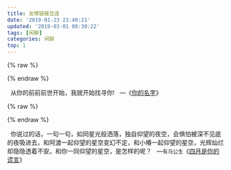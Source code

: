 ```yaml
---
title: 友情链接互连
date: '2019-01-23 23:40:21'
updated: '2019-03-01 00:30:22'
tags: [闲聊]
categories: 闲聊
top: 1
---
```

{% raw %}
<div class="aplayer" id="aplayer-siyue"></div>
<script>
$(function () {
    $.ajax({
        url: 'https://api.i-meto.com/meting/api?server=netease&type=song&id=446247397',
        success: function (list) {
            var ap = new APlayer({
                element: document.getElementById('aplayer-siyue'),
                showlrc: 3,
                theme: '#ad7a86',
                mode: 'random',
                music: eval(list)[0]
            });
            window.aplayers || (window.aplayers = []);
            window.aplayers.push(ap);
        }
    })
})
</script>

{% endraw %}

&nbsp;
从你的前前前世开始，我就开始找寻你!&nbsp;&nbsp;&nbsp;—《[你的名字](https://www.baidu.com/s?ie=utf-8&f=8&rsv_bp=1&rsv_idx=1&tn=baidu&wd=%E4%BD%A0%E7%9A%84%E5%90%8D%E5%AD%97&oq=%25E4%25BD%25A0%25E7%259A%2584%25E5%2590%258D%25E5%25AD%2597&rsv_pq=ab2d56e20017a6b8&rsv_t=ca51axapDORw2nNBGGt07DkS1feQvHSGJy24%2BGjSiDrmWYTXAFvz9x3U14s&rqlang=cn&rsv_enter=0&rsv_dl=tb)》

{% raw %}
<script src="https://cdn.jsdelivr.net/npm/hls.js/dist/hls.min.js"></script>
<div class="dplayer" id="dplayer-yl"></div>
<script>
$(function () {
    var dp = new DPlayer({
        container: document.getElementById('dplayer-yl'),
        preload: 'metadata',
        mutex: false,
        video:{
           url: 'https://download.layne666.cn/siyue/siyue.mp4',
           pic: 'https://download.layne666.cn/siyue/siyue.jpg'
        }
    });
    window.dplayers || (window.dplayers = []);
    window.dplayers.push(dp);
});
</script>

{% endraw %}

&nbsp;
你说过的话，一句一句，如同星光般洒落，独自仰望的夜空，会惧怕被深不见底的夜吸进去，和阿渡一起仰望的星空变幻不定，和小椿一起仰望的星空，光辉灿烂却隐隐透着不安。和你一同仰望的星空，是怎样的呢？&nbsp;&nbsp;&nbsp;—`有马公生`《[四月是你的谎言](https://www.baidu.com/s?ie=utf-8&f=8&rsv_bp=1&rsv_idx=1&tn=baidu&wd=%E5%9B%9B%E6%9C%88%E6%98%AF%E4%BD%A0%E7%9A%84%E8%B0%8E%E8%A8%80&rsv_pq=c6fc554300174404&rsv_t=6e9927xAbkzr6vA8gfyH2fHqHRGBqjcLSCbo%2FwKmpUXR6ypgC9GmPvdjn5E&rqlang=cn&rsv_enter=1&rsv_dl=ib&rsv_n=2&rsv_sug3=1)》